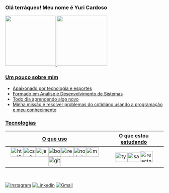 ### Olá terráqueo! Meu nome é Yuri Cardoso
<div>
<a href="https://github.com/lllYuriCardoso">
<img height="160em" src="https://github-readme-stats.vercel.app/api?username=lllYuriCardoso&show_icons=true&theme=dark&include_all_commits=true&count_private=true"/>
<img height="160em" src="https://github-readme-stats.vercel.app/api/top-langs/?username=lllYuriCardoso&layout=compact&langs_count=8&theme=dark"/>
</div>

 
<!--
![lllYuriCardoso](https://github-readme-stats.vercel.app/api?username=lllYuriCardoso&show_icons=true&theme=dark)
![lllYuriCardoso](https://github-readme-stats.vercel.app/api/top-langs/?username=lllYuriCardoso&layout=compact&theme=dark)
-->


### Um pouco sobre mim
- Apaixonado por tecnologia e esportes
- Formado em Análise e Desenvolvimento de Sistemas
- Todo dia aprendendo algo novo
- Minha missão é resolver problemas do cotidiano usando a programação e meu conhecimento
 

 ### Tecnologias
 O que uso | O que estou estudando
 :-----------------: | :-------------------:
<img aling="center" alt="html5" height="30" width="40" src="https://cdn.jsdelivr.net/gh/devicons/devicon/icons/html5/html5-plain.svg"><img aling="center" alt="css3" height="30" width="40" src="https://cdn.jsdelivr.net/gh/devicons/devicon/icons/css3/css3-plain.svg"><img aling="center" alt="javascript" height="30" width="40" src="https://cdn.jsdelivr.net/gh/devicons/devicon/icons/javascript/javascript-original.svg"><img aling="center" alt="bootstrap" height="30" width="40" src="https://cdn.jsdelivr.net/gh/devicons/devicon/icons/bootstrap/bootstrap-plain.svg"><img aling="center" alt="react" height="30" width="40" src="https://cdn.jsdelivr.net/gh/devicons/devicon/icons/react/react-original.svg"><img aling="center" alt="node.js" height="30" width="40" src="https://cdn.jsdelivr.net/gh/devicons/devicon/icons/nodejs/nodejs-plain.svg"><img aling="center" alt="mongodb" height="30" width="40" src="https://cdn.jsdelivr.net/gh/devicons/devicon/icons/mongodb/mongodb-original.svg"><img aling="center" alt="git" height="30" width="40" src="https://cdn.jsdelivr.net/gh/devicons/devicon/icons/git/git-plain.svg"> | <img aling="center" alt="typescript" height="30" width="40" src="https://cdn.jsdelivr.net/gh/devicons/devicon/icons/typescript/typescript-plain.svg"><img aling="center" alt="saas" height="30" width="40" src="https://cdn.jsdelivr.net/gh/devicons/devicon/icons/sass/sass-original.svg"><img aling="center" alt="reactnative" height="35" width="40" src="https://img.icons8.com/nolan/256/react-native.png">

 
<!--
#### Tecnologias que eu uso
<div style="display: inline_block; float:"><br/>
    <img aling="center" alt="html5" height="30" width="40" src="https://cdn.jsdelivr.net/gh/devicons/devicon/icons/html5/html5-plain.svg">
    <img aling="center" alt="css3" height="30" width="40" src="https://cdn.jsdelivr.net/gh/devicons/devicon/icons/css3/css3-plain.svg">
    <img aling="center" alt="javascript" height="30" width="40" src="https://cdn.jsdelivr.net/gh/devicons/devicon/icons/javascript/javascript-original.svg">
    <img aling="center" alt="react" height="30" width="40" src="https://cdn.jsdelivr.net/gh/devicons/devicon/icons/react/react-original.svg">
    <img aling="center" alt="bootstrap" height="30" width="40" src="https://cdn.jsdelivr.net/gh/devicons/devicon/icons/bootstrap/bootstrap-plain.svg">
    <img aling="center" alt="node.js" height="30" width="40" src="https://cdn.jsdelivr.net/gh/devicons/devicon/icons/nodejs/nodejs-plain.svg">
    <img aling="center" alt="mongodb" height="30" width="40" src="https://cdn.jsdelivr.net/gh/devicons/devicon/icons/mongodb/mongodb-original.svg">
    <img aling="center" alt="git" height="30" width="40" src="https://cdn.jsdelivr.net/gh/devicons/devicon/icons/git/git-plain.svg">
</div>
 -->
 
 <!--
#### O que estou estudando
<div  style="display: inline_block">
     <img aling="center" alt="typescript" height="30" width="40" src="https://cdn.jsdelivr.net/gh/devicons/devicon/icons/typescript/typescript-plain.svg">
     <img aling="center" alt="saas" height="30" width="40" src="https://cdn.jsdelivr.net/gh/devicons/devicon/icons/sass/sass-original.svg">
     <img aling="center" alt="reactnative" height="35" width="40" src="https://img.icons8.com/nolan/256/react-native.png">
</div>
-->
 
 </br>
 
 [![Instagram](https://img.shields.io/badge/Instagram-E4405F?style=for-the-badge&logo=instagram&logoColor=white)]()
 [![Linkedin](https://img.shields.io/badge/LinkedIn-0077B5?style=for-the-badge&logo=linkedin&logoColor=white)](https://www.linkedin.com/in/yagocardoso/)
 [![Gmail](https://img.shields.io/badge/Gmail-D14836?style=for-the-badge&logo=gmail&logoColor=white)](mailto:yuri.yago.cb@gmail.com)
